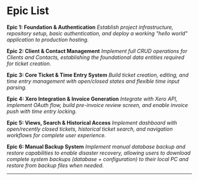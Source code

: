 # Epic List

**Epic 1: Foundation & Authentication**
*Establish project infrastructure, repository setup, basic authentication, and deploy a working "hello world" application to production hosting.*

**Epic 2: Client & Contact Management**
*Implement full CRUD operations for Clients and Contacts, establishing the foundational data entities required for ticket creation.*

**Epic 3: Core Ticket & Time Entry System**
*Build ticket creation, editing, and time entry management with open/closed states and flexible time input parsing.*

**Epic 4: Xero Integration & Invoice Generation**
*Integrate with Xero API, implement OAuth flow, build pre-invoice review screen, and enable invoice push with time entry locking.*

**Epic 5: Views, Search & Historical Access**
*Implement dashboard with open/recently closed tickets, historical ticket search, and navigation workflows for complete user experience.*

**Epic 6: Manual Backup System**
*Implement manual database backup and restore capabilities to enable disaster recovery, allowing users to download complete system backups (database + configuration) to their local PC and restore from backup files when needed.*


---
